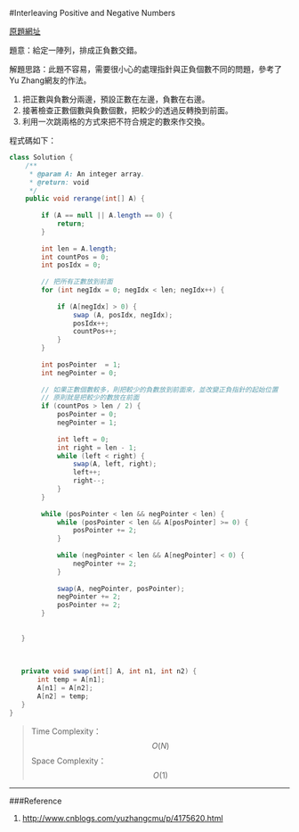 #Interleaving Positive and Negative Numbers

[原題網址](http://www.lintcode.com/en/problem/interleaving-positive-and-negative-numbers/)

題意：給定一陣列，排成正負數交錯。

解題思路：此題不容易，需要很小心的處理指針與正負個數不同的問題，參考了Yu Zhang網友的作法。

1. 把正數與負數分兩邊，預設正數在左邊，負數在右邊。
2. 接著檢查正數個數與負數個數，把較少的透過反轉換到前面。
3. 利用一次跳兩格的方式來把不符合規定的數來作交換。

程式碼如下：

```java
class Solution {
    /**
     * @param A: An integer array.
     * @return: void
     */
    public void rerange(int[] A) {
        
        if (A == null || A.length == 0) {
            return;
        }
        
        int len = A.length;
        int countPos = 0;
        int posIdx = 0;
        
        // 把所有正數放到前面
        for (int negIdx = 0; negIdx < len; negIdx++) {
            
            if (A[negIdx] > 0) {
                swap (A, posIdx, negIdx);
                posIdx++;
                countPos++;
            }
        }
        
        int posPointer  = 1;
        int negPointer = 0;
        
        // 如果正數個數較多，則把較少的負數放到前面來，並改變正負指針的起始位置
        // 原則就是把較少的數放在前面
        if (countPos > len / 2) {
            posPointer = 0;
            negPointer = 1;
            
            int left = 0;
            int right = len - 1;
            while (left < right) {
                swap(A, left, right);
                left++;
                right--;
            }
        }
        
        while (posPointer < len && negPointer < len) {
            while (posPointer < len && A[posPointer] >= 0) {
                posPointer += 2;
            }
            
            while (negPointer < len && A[negPointer] < 0) {
                negPointer += 2;
            }
            
            swap(A, negPointer, posPointer);
            negPointer += 2;
            posPointer += 2;
        }
        
        
   }
   
   
   
   private void swap(int[] A, int n1, int n2) {
       int temp = A[n1];
       A[n1] = A[n2];
       A[n2] = temp;
   }
}
```

>Time Complexity：$$O(N)$$
>Space Complexity：$$O(1)$$

---
###Reference
1. http://www.cnblogs.com/yuzhangcmu/p/4175620.html